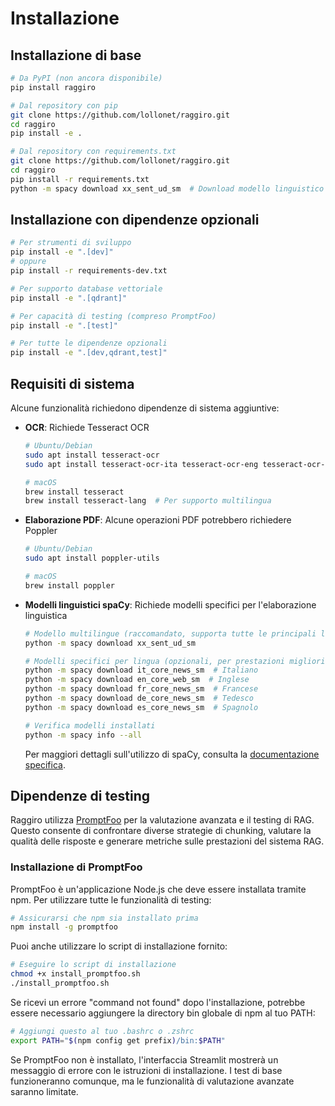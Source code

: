 # Installazione

## Installazione di base

```bash
# Da PyPI (non ancora disponibile)
pip install raggiro

# Dal repository con pip
git clone https://github.com/lollonet/raggiro.git
cd raggiro
pip install -e .

# Dal repository con requirements.txt
git clone https://github.com/lollonet/raggiro.git
cd raggiro
pip install -r requirements.txt
python -m spacy download xx_sent_ud_sm  # Download modello linguistico multilingue
```

## Installazione con dipendenze opzionali

```bash
# Per strumenti di sviluppo
pip install -e ".[dev]"
# oppure
pip install -r requirements-dev.txt

# Per supporto database vettoriale
pip install -e ".[qdrant]"

# Per capacità di testing (compreso PromptFoo)
pip install -e ".[test]"

# Per tutte le dipendenze opzionali
pip install -e ".[dev,qdrant,test]"
```

## Requisiti di sistema

Alcune funzionalità richiedono dipendenze di sistema aggiuntive:

- **OCR**: Richiede Tesseract OCR
  ```bash
  # Ubuntu/Debian
  sudo apt install tesseract-ocr
  sudo apt install tesseract-ocr-ita tesseract-ocr-eng tesseract-ocr-fra tesseract-ocr-deu tesseract-ocr-spa  # Lingue aggiuntive
  
  # macOS
  brew install tesseract
  brew install tesseract-lang  # Per supporto multilingua
  ```

- **Elaborazione PDF**: Alcune operazioni PDF potrebbero richiedere Poppler
  ```bash
  # Ubuntu/Debian
  sudo apt install poppler-utils
  
  # macOS
  brew install poppler
  ```

- **Modelli linguistici spaCy**: Richiede modelli specifici per l'elaborazione linguistica
  ```bash
  # Modello multilingue (raccomandato, supporta tutte le principali lingue europee)
  python -m spacy download xx_sent_ud_sm
  
  # Modelli specifici per lingua (opzionali, per prestazioni migliori)
  python -m spacy download it_core_news_sm  # Italiano
  python -m spacy download en_core_web_sm  # Inglese
  python -m spacy download fr_core_news_sm  # Francese
  python -m spacy download de_core_news_sm  # Tedesco
  python -m spacy download es_core_news_sm  # Spagnolo
  
  # Verifica modelli installati
  python -m spacy info --all
  ```
  
  Per maggiori dettagli sull'utilizzo di spaCy, consulta la [documentazione specifica](spacy.md).

## Dipendenze di testing

Raggiro utilizza [PromptFoo](https://www.promptfoo.dev/) per la valutazione avanzata e il testing di RAG. Questo consente di confrontare diverse strategie di chunking, valutare la qualità delle risposte e generare metriche sulle prestazioni del sistema RAG.

### Installazione di PromptFoo

PromptFoo è un'applicazione Node.js che deve essere installata tramite npm. Per utilizzare tutte le funzionalità di testing:

```bash
# Assicurarsi che npm sia installato prima
npm install -g promptfoo
```

Puoi anche utilizzare lo script di installazione fornito:

```bash
# Eseguire lo script di installazione
chmod +x install_promptfoo.sh
./install_promptfoo.sh
```

Se ricevi un errore "command not found" dopo l'installazione, potrebbe essere necessario aggiungere la directory bin globale di npm al tuo PATH:

```bash
# Aggiungi questo al tuo .bashrc o .zshrc
export PATH="$(npm config get prefix)/bin:$PATH"
```

Se PromptFoo non è installato, l'interfaccia Streamlit mostrerà un messaggio di errore con le istruzioni di installazione. I test di base funzioneranno comunque, ma le funzionalità di valutazione avanzate saranno limitate.